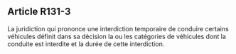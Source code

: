 Article R131-3
----
La juridiction qui prononce une interdiction temporaire de conduire certains
véhicules définit dans sa décision la ou les catégories de véhicules dont la
conduite est interdite et la durée de cette interdiction.
